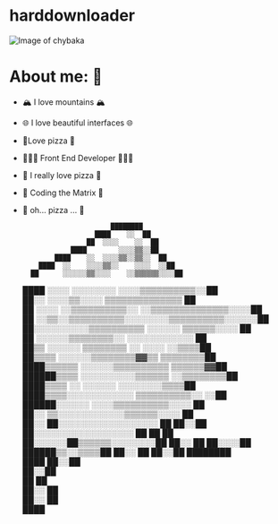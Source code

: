 # harddownloader
![Image of chybaka](https://i.pinimg.com/originals/cc/33/cd/cc33cdb7eff28957027a2eb858dbcf94.gif)

# About me: :thinking:
* :mountain_snow: I love mountains :mountain_snow:
* :globe_with_meridians: I love beautiful interfaces :globe_with_meridians:
* :pizza:Love pizza :pizza:
* 👨🏻‍💻 Front End Developer 👨🏻‍💻 
* :pizza: I really love pizza :pizza:
* :pill: Coding the Matrix :pill:
* :pizza: oh... pizza ... :pizza:

                            ████████                            
                        ████    ░░  ██                          
                      ██  ░░░░    ░░  ██                        
                  ████        ░░░░▒▒░░██                        
              ████    ░░  ░░░░▒▒░░▒▒░░  ██                      
          ████  ░░    ░░░░▒▒░░    ░░░░  ░░██                    
        ██      ░░░░░░▒▒░░░░    ░░▒▒▒▒▒▒░░░░██                  
    ████  ░░░░  ░░░░░░░░    ░░░░▒▒▒▒▒▒▒▒▒▒░░██                  
  ██░░      ░░░░▒▒░░░░        ▒▒▒▒▒▒▒▒▒▒▒▒▒▒  ██                
██  ░░░░  ░░▒▒▒▒▒▒▒▒▒▒░░    ░░▒▒▒▒▒▒▒▒▒▒▒▒▒▒░░░░██              
██      ░░▒▒░░▒▒▒▒▒▒▒▒▒▒░░░░░░░░▒▒▒▒▒▒▒▒▒▒░░░░░░██              
  ██░░░░░░░░░░▒▒▒▒▒▒▒▒▒▒  ░░░░░░  ▒▒▒▒▒▒░░░░      ██            
  ██    ░░░░░░▒▒▒▒▒▒▒▒░░            ░░░░░░░░░░░░  ██            
  ██▒▒        ░░░░░░      ▒▒▒▒▒▒▒▒  ░░  ░░░░  ░░▒▒▒▒██          
    ██▒▒▒▒        ░░░░░░▒▒▒▒▒▒▒▒▓▓▒▒          ▒▒▒▒▒▒▒▒██        
      ████▒▒▒▒▒▒      ░░░░░░▒▒▒▒▒▒▒▒▒▒        ▒▒▒▒▒▒▓▓██        
          ██████▒▒▒▒  ░░░░░░░░░░▒▒▒▒▒▒        ░░▒▒▒▒▒▒▒▒██      
                ████▒▒▒▒    ░░  ░░░░░░      ░░░░░░░░▒▒▒▒██      
                    ████▒▒▒▒░░░░░░░░░░░░  ▒▒▒▒▒▒▒▒▒▒░░  ░░██    
                        ██████░░░░░░    ░░░░▒▒▒▒▒▒▒▒▒▒░░░░  ██  
                            ██░░  ▒▒░░░░░░░░░░░░▒▒▒▒▒▒░░░░  ██  
                            ██░░  ██░░░░░░░░░░░░░░░░░░        ██
                            ██░░██  ██░░░░░░░░░░░░░░░░░░      ██
                            ██    ██  ██░░░░░░██▒▒▒▒▒▒░░░░░░░░██
                            ██░░  ██  ██░░░░██  ██████▒▒░░▒▒▒▒██
                            ██░░  ██    ██░░██        ████████  
                              ████      ██░░██                  
                                        ██░░██                  
                                      ██    ██                  
                                      ██░░  ██                  
                                      ██░░  ██                  
                                        ████                    
